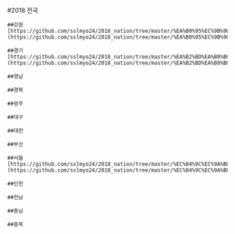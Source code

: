 #2018 전국

	##강원[https://github.com/sslmyo24/2018_nation/tree/master/%EA%B0%95%EC%9B%90](https://github.com/sslmyo24/2018_nation/tree/master/%EA%B0%95%EC%9B%90)

	##경기[https://github.com/sslmyo24/2018_nation/tree/master/%EA%B2%BD%EA%B8%B0](https://github.com/sslmyo24/2018_nation/tree/master/%EA%B2%BD%EA%B8%B0)

	##경남

	##경북

	##광주

	##대구

	##대전

	##부산

	##서울[https://github.com/sslmyo24/2018_nation/tree/master/%EC%84%9C%EC%9A%B8](https://github.com/sslmyo24/2018_nation/tree/master/%EC%84%9C%EC%9A%B8)

	##인천

	##전남

	##충남

	##충북


